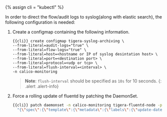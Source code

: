 {% assign cli = "kubectl" %}

In order to direct the flow/audit logs to syslog(along with elastic search), the following configuration is needed:

1.  Create a configmap containing the following information.
    ```
    {{cli}} create configmap tigera-syslog-archiving \
    --from-literal=audit-logs="true" \
    --from-literal=flow-logs="true" \
    --from-literal=host=<hostname or IP of syslog desintation host> \
    --from-literal=port=<destination port> \
    --from-literal=protocol=<udp or tcp> \
    --from-literal=flush-interval=<interval> \
    -n calico-monitoring
    ```

    > **Note**: `flush-interval` should be specified as `10s` for 10 seconds.
    {: .alert .alert-info}

1. Force a rolling update of fluentd by patching the DaemonSet.
   ```bash
   {{cli}} patch daemonset -n calico-monitoring tigera-fluentd-node -p \
     "{\"spec\":{\"template\":{\"metadata\":{\"labels\":{\"update-date\":\"`date +'%s'`\"}}}}}"
   ```
